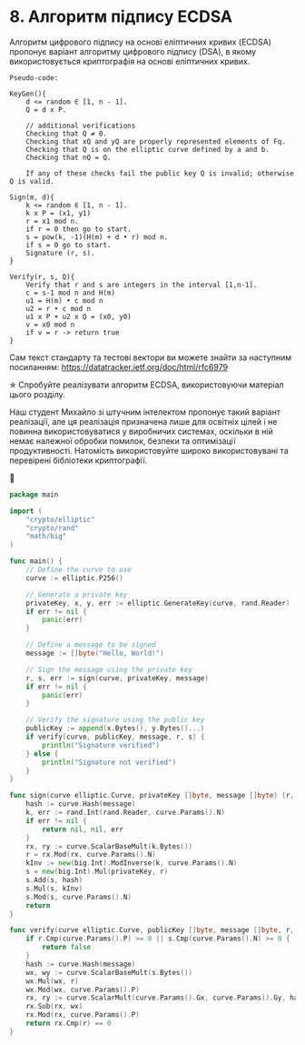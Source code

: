 # 8. Алгоритм підпису ECDSA
Алгоритм цифрового підпису на основі еліптичних кривих (ECDSA) пропонує варіант алгоритму цифрового підпису (DSA), в 
якому використовується криптографія на основі еліптичних кривих.

```
Pseudo-code:

KeyGen(){
    d <= random ∈ [1, n - 1].
    Q = d x P.

    // additional verifications
    Checking that Q ≠ 0.
    Checking that xQ and yQ are properly represented elements of Fq.
    Checking that Q is on the elliptic curve defined by a and b.
    Checking that nQ = Q.

    If any of these checks fail the public key Q is invalid; otherwise Q is valid. 

Sign(m, d){
	k <= random ∈ [1, n - 1].
    k x P = (x1, y1)
    r = x1 mod n.
    if r = 0 then go to start.
    s = pow(k, -1)(H(m) + d • r) mod n.
    if s = 0 go to start.
    Signature (r, s).
}

Verify(r, s, Q){
	Verify that r and s are integers in the interval [1,n-1].
    c = s-1 mod n and H(m)  
    u1 = H(m) • c mod n
    u2 = r • c mod n
    u1 x P + u2 x Q = (x0, y0)
    v = x0 mod n
	if v = r -> return true
}
```

Сам текст стандарту та тестові вектори ви можете знайти за наступним посиланням:
https://datatracker.ietf.org/doc/html/rfc6979

✯ Спробуйте реалізувати алгоритм ECDSA, використовуючи матеріал цього розділу.

Наш студент Михайло зі штучним інтелектом пропонує такий варіант реалізації, але ця реалізація призначена лише для 
освітніх цілей і не повинна використовуватися у виробничих системах, оскільки в ній немає належної обробки помилок, 
безпеки та оптимізації продуктивності. Натомість використовуйте широко використовувані та перевірені бібліотеки 
криптографії.

🤖

```go
package main

import (
	"crypto/elliptic"
	"crypto/rand"
	"math/big"
)

func main() {
	// Define the curve to use
	curve := elliptic.P256()

	// Generate a private key
	privateKey, x, y, err := elliptic.GenerateKey(curve, rand.Reader)
	if err != nil {
		panic(err)
	}

	// Define a message to be signed
	message := []byte("Hello, World!")

	// Sign the message using the private key
	r, s, err := sign(curve, privateKey, message)
	if err != nil {
		panic(err)
	}

	// Verify the signature using the public key
	publicKey := append(x.Bytes(), y.Bytes()...)
	if verify(curve, publicKey, message, r, s) {
		println("Signature verified")
	} else {
		println("Signature not verified")
	}
}

func sign(curve elliptic.Curve, privateKey []byte, message []byte) (r, s *big.Int, err error) {
	hash := curve.Hash(message)
	k, err := rand.Int(rand.Reader, curve.Params().N)
	if err != nil {
		return nil, nil, err
	}
	rx, ry := curve.ScalarBaseMult(k.Bytes())
	r = rx.Mod(rx, curve.Params().N)
	kInv := new(big.Int).ModInverse(k, curve.Params().N)
	s = new(big.Int).Mul(privateKey, r)
	s.Add(s, hash)
	s.Mul(s, kInv)
	s.Mod(s, curve.Params().N)
	return
}

func verify(curve elliptic.Curve, publicKey []byte, message []byte, r, s *big.Int) bool {
	if r.Cmp(curve.Params().P) >= 0 || s.Cmp(curve.Params().N) >= 0 {
		return false
	}
	hash := curve.Hash(message)
	wx, wy := curve.ScalarBaseMult(s.Bytes())
	wx.Mul(wx, r)
	wx.Mod(wx, curve.Params().P)
	rx, ry := curve.ScalarMult(curve.Params().Gx, curve.Params().Gy, hash.Bytes())
	rx.Sub(rx, wx)
	rx.Mod(rx, curve.Params().P)
	return rx.Cmp(r) == 0
}
```



